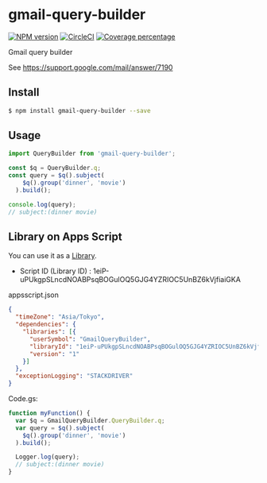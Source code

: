 # gmail-query-builder

 [![NPM version][npm-image]][npm-url] [![CircleCI][circleci-image]][circleci-url] [![Coverage percentage][coveralls-image]][coveralls-url]

Gmail query builder

See https://support.google.com/mail/answer/7190

## Install

```sh
$ npm install gmail-query-builder --save
```

## Usage

```ts
import QueryBuilder from 'gmail-query-builder';

const $q = QueryBuilder.q;
const query = $q().subject(
    $q().group('dinner', 'movie')
  ).build();

console.log(query);
// subject:(dinner movie)
```

## Library on Apps Script

You can use it as a [Library](https://developers.google.com/apps-script/guide_libraries).

- Script ID (Library ID) : 1eiP-uPUkgpSLncdNOABPsqBOGulOQ5GJG4YZRIOC5UnBZ6kVjfiaiGKA

appsscript.json
```json
{
  "timeZone": "Asia/Tokyo",
  "dependencies": {
    "libraries": [{
      "userSymbol": "GmailQueryBuilder",
      "libraryId": "1eiP-uPUkgpSLncdNOABPsqBOGulOQ5GJG4YZRIOC5UnBZ6kVjfiaiGKA",
      "version": "1"
    }]
  },
  "exceptionLogging": "STACKDRIVER"
}
```

Code.gs:
```js
function myFunction() {
  var $q = GmailQueryBuilder.QueryBuilder.q;
  var query = $q().subject(
    $q().group('dinner', 'movie')
  ).build();

  Logger.log(query);
  // subject:(dinner movie)
}
```

[npm-image]: https://badge.fury.io/js/gmail-query-builder.svg
[npm-url]: https://npmjs.org/package/gmail-query-builder
[circleci-image]: https://circleci.com/gh/fossamagna/gmail-query-builder.svg?style=svg
[circleci-url]: https://circleci.com/gh/fossamagna/gmail-query-builder
[coveralls-image]: https://coveralls.io/repos/github/fossamagna/gmail-query-builder/badge.svg
[coveralls-url]: https://coveralls.io/github/fossamagna/gmail-query-builder
